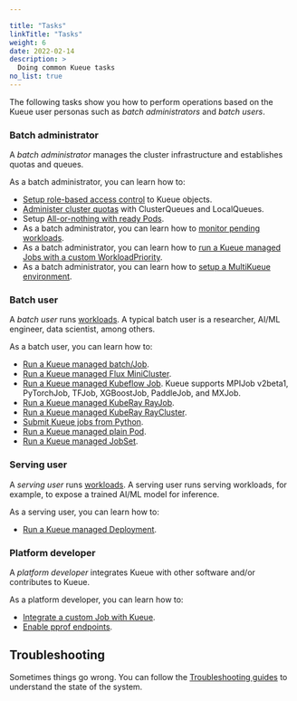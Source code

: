 ```yaml
---

title: "Tasks"
linkTitle: "Tasks"
weight: 6
date: 2022-02-14
description: >
  Doing common Kueue tasks
no_list: true
---
```


The following tasks show you how to perform operations based on the Kueue user
personas such as _batch administrators_ and _batch users_.

### Batch administrator

A _batch administrator_ manages the cluster infrastructure and establishes
quotas and queues.

As a batch administrator, you can learn how to:

- [Setup role-based access control](manage/rbac)
  to Kueue objects.
- [Administer cluster quotas](manage/administer_cluster_quotas) with ClusterQueues and LocalQueues.
- Setup [All-or-nothing with ready Pods](manage/setup_wait_for_pods_ready).
- As a batch administrator, you can learn how to
  [monitor pending workloads](manage/monitor_pending_workloads).
- As a batch administrator, you can learn how to [run a Kueue managed Jobs with a custom WorkloadPriority](manage/run_job_with_workload_priority).
- As a batch administrator, you can learn how to [setup a MultiKueue environment](manage/setup_multikueue).

### Batch user

A _batch user_ runs [workloads](/docs/concepts/workload). A typical
batch user is a researcher, AI/ML engineer, data scientist, among others.

As a batch user, you can learn how to:
- [Run a Kueue managed batch/Job](run/jobs).
- [Run a Kueue managed Flux MiniCluster](run/flux_miniclusters).
- [Run a Kueue managed Kubeflow Job](run/kubeflow).
  Kueue supports MPIJob v2beta1, PyTorchJob, TFJob, XGBoostJob, PaddleJob, and MXJob.
- [Run a Kueue managed KubeRay RayJob](run/rayjobs).
- [Run a Kueue managed KubeRay RayCluster](run/rayclusters).
- [Submit Kueue jobs from Python](run/python_jobs).
- [Run a Kueue managed plain Pod](run/plain_pods).
- [Run a Kueue managed JobSet](run/jobsets).

### Serving user

A _serving user_ runs [workloads](/docs/concepts/workload). 
A serving user runs serving workloads, for example, to expose a trained AI/ML model for inference.

As a serving user, you can learn how to:
- [Run a Kueue managed Deployment](run/deployment).

### Platform developer

A _platform developer_ integrates Kueue with other software and/or contributes to Kueue.

As a platform developer, you can learn how to:
- [Integrate a custom Job with Kueue](dev/integrate_a_custom_job).
- [Enable pprof endpoints](dev/enabling_pprof_endpoints).

## Troubleshooting

Sometimes things go wrong.
You can follow the [Troubleshooting guides](troubleshooting) to understand the state of the system.
